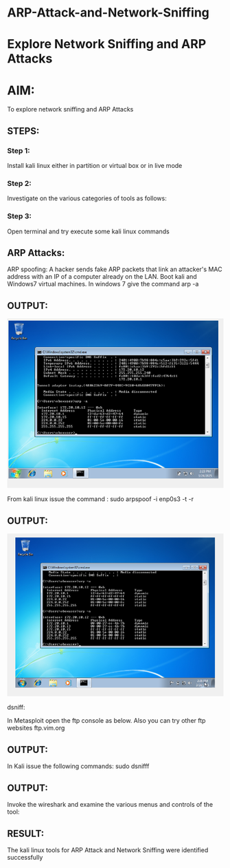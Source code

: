 # ARP-Attack-and-Network-Sniffing
# Explore Network Sniffing and ARP Attacks

# AIM:

To explore network sniffing and ARP Attacks

## STEPS:

### Step 1:

Install kali linux either in partition or virtual box or in live mode

### Step 2:

Investigate on the various categories of tools as follows:


### Step 3:
Open terminal and try execute some kali linux commands

## ARP Attacks:  
ARP spoofing: A hacker sends fake ARP packets that link an attacker's MAC address with an IP of a computer already on the LAN. 
Boot kali and Windows7 virtual machines.
In windows 7 give the command arp -a
## OUTPUT:

![arpa](<img/Screenshot 2025-03-24 142407.png>)


From kali linux issue the command :
sudo arpspoof -i enp0s3 -t <target system> -r <gateway>
## OUTPUT:

![spoofed](<img/Screenshot 2025-03-24 143632.png>)


 dsniff:






In Metasploit open the ftp console as below. Also you can try other ftp websites ftp.vim.org
## OUTPUT:




In Kali issue the following commands:
sudo dsnifff
## OUTPUT:



Invoke the wireshark and examine the various menus  and controls of the tool:


## RESULT:
The kali linux tools for ARP Attack and Network Sniffing were identified successfully

